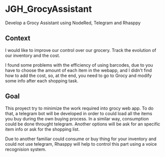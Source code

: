 # JGH_GrocyAssistant
Develop a Grocy Assistant using NodeRed, Telegram and Rhasppy

## Context
I would like to improve our control over our grocery. Track the evolution of our inventory and the cost.

I found some problems with the efficiency of using barcodes, due to you have to choose the amount of each item in the webapp, and I didn't find how to add the cost, so, at the end, you need to go to Grocy and modify some info after each shopping task.

## Goal
This proyect try to minimize the work required into grocy web app. To do that, a telegram bot will be developed in order to could load all the items you buy during the own buying process. In a similar way, consumption could be done throught telegram. Another options will be ask for an specific item info or ask for the shopping list.

Due to another familiar could consume or buy thing for your inventory and could not use telegram, Rhasppy will help to control this part using a voice recognision system.
